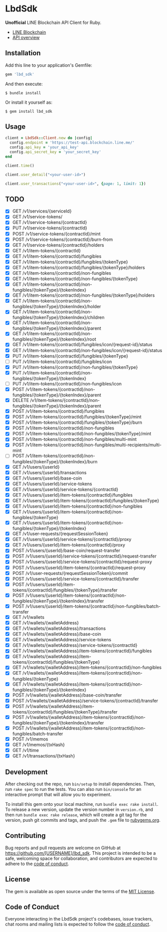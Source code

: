# LbdSdk

**Unofficial** LINE Blockchain API Client for Ruby.

- [LINE Blockchain](https://docs-blockchain.line.biz/overview/)
- [API overview](https://docs-blockchain.line.biz/api-guide/API-Reference)

## Installation

Add this line to your application's Gemfile:

```ruby
gem 'lbd_sdk'
```

And then execute:

    $ bundle install

Or install it yourself as:

    $ gem install lbd_sdk

## Usage

```ruby
client = LbdSdk::Client.new do |config|
  config.endpoint = 'https://test-api.blockchain.line.me/'
  config.api_key = 'your_api_key'
  config.api_secret_key = 'your_secret_key'
end

client.time()

client.user_detail("<your-user-id>")

client.user_transactions("<your-user-id>", {page: 1, limit: 1})
```

## TODO

- [x] GET /v1/services/{serviceId}
- [x] GET /v1/service-tokens/
- [x] GET /v1/service-tokens/{contractId}
- [x] PUT /v1/service-tokens/{contractId}
- [x] POST /v1/service-tokens/{contractId}/mint
- [x] POST /v1/service-tokens/{contractId}/burn-from
- [x] GET /v1/service-tokens/{contractId}/holders
- [x] GET /v1/item-tokens/{contractId}
- [x] GET /v1/item-tokens/{contractId}/fungibles
- [x] GET /v1/item-tokens/{contractId}/fungibles/{tokenType}
- [x] GET /v1/item-tokens/{contractId}/fungibles/{tokenType}/holders
- [x] GET /v1/item-tokens/{contractId}/non-fungibles
- [x] GET /v1/item-tokens/{contractId}/non-fungibles/{tokenType}
- [x] GET /v1/item-tokens/{contractId}/non-fungibles/{tokenType}/{tokenIndex}
- [x] GET /v1/item-tokens/{contractId}/non-fungibles/{tokenType}/holders
- [x] GET /v1/item-tokens/{contractId}/non-fungibles/{tokenType}/{tokenIndex}/holder
- [x] GET /v1/item-tokens/{contractId}/non-fungibles/{tokenType}/{tokenIndex}/children
- [x] GET /v1/item-tokens/{contractId}/non-fungibles/{tokenType}/{tokenIndex}/parent
- [x] GET /v1/item-tokens/{contractId}/non-fungibles/{tokenType}/{tokenIndex}/root
- [x] GET /v1/item-tokens/{contractId}/fungibles/icon/{request-id}/status
- [x] GET /v1/item-tokens/{contractId}/non-fungibles/icon/{request-id}/status
- [x] PUT /v1/item-tokens/{contractId}/fungibles/{tokenType}
- [ ] PUT /v1/item-tokens/{contractId}/fungibles/icon
- [x] PUT /v1/item-tokens/{contractId}/non-fungibles/{tokenType}
- [x] PUT /v1/item-tokens/{contractId}/non-fungibles/{tokenType}/{tokenIndex}
- [ ] PUT /v1/item-tokens/{contractId}/non-fungibles/icon
- [x] POST /v1/item-tokens/{contractId}/non-fungibles/{tokenType}/{tokenIndex}/parent
- [x] DELETE /v1/item-tokens/{contractId}/non-fungibles/{tokenType}/{tokenIndex}/parent
- [x] POST /v1/item-tokens/{contractId}/fungibles
- [x] POST /v1/item-tokens/{contractId}/fungibles/{tokenType}/mint
- [x] POST /v1/item-tokens/{contractId}/fungibles/{tokenType}/burn
- [x] POST /v1/item-tokens/{contractId}/non-fungibles
- [x] POST /v1/item-tokens/{contractId}/non-fungibles/{tokenType}/mint
- [x] POST /v1/item-tokens/{contractId}/non-fungibles/multi-mint
- [x] POST /v1/item-tokens/{contractId}/non-fungibles/multi-recipients/multi-mint
- [ ] POST /v1/item-tokens/{contractId}/non-fungibles/{tokenType}/{tokenIndex}/burn
- [x] GET /v1/users/{userId}
- [x] GET /v1/users/{userId}/transactions
- [x] GET /v1/users/{userId}/base-coin
- [x] GET /v1/users/{userId}/service-tokens
- [x] GET /v1/users/{userId}/service-tokens/{contractId}
- [x] GET /v1/users/{userId}/item-tokens/{contractId}/fungibles
- [x] GET /v1/users/{userId}/item-tokens/{contractId}/fungibles/{tokenType}
- [x] GET /v1/users/{userId}/item-tokens/{contractId}/non-fungibles
- [x] GET /v1/users/{userId}/item-tokens/{contractId}/non-fungibles/{tokenType}
- [x] GET /v1/users/{userId}/item-tokens/{contractId}/non-fungibles/{tokenType}/{tokenIndex}
- [x] GET /v1/user-requests/{requestSessionToken}
- [x] GET /v1/users/{userId}/service-tokens/{contractId}/proxy
- [x] GET /v1/users/{userId}/item-tokens/{contractId}/proxy
- [x] POST /v1/users/{userId}/base-coin/request-transfer
- [x] POST /v1/users/{userId}/service-tokens/{contractId}/request-transfer
- [x] POST /v1/users/{userId}/service-tokens/{contractId}/request-proxy
- [x] POST /v1/users/{userId}/item-tokens/{contractId}/request-proxy
- [x] POST /v1/user-requests/{requestSessionToken}/commit
- [x] POST /v1/users/{userId}/service-tokens/{contractId}/transfer
- [x] POST /v1/users/{userId}/item-tokens/{contractId}/fungibles/{tokenType}/transfer
- [x] POST /v1/users/{userId}/item-tokens/{contractId}/non-fungibles/{tokenType}/{tokenIndex}/transfer
- [x] POST /v1/users/{userId}/item-tokens/{contractId}/non-fungibles/batch-transfer
- [x] GET /v1/wallets
- [x] GET /v1/wallets/{walletAddress}
- [x] GET /v1/wallets/{walletAddress}/transactions
- [x] GET /v1/wallets/{walletAddress}/base-coin
- [x] GET /v1/wallets/{walletAddress}/service-tokens
- [x] GET /v1/wallets/{walletAddress}/service-tokens/{contractId}
- [x] GET /v1/wallets/{walletAddress}/item-tokens/{contractId}/fungibles
- [x] GET /v1/wallets/{walletAddress}/item-tokens/{contractId}/fungibles/{tokenType}
- [x] GET /v1/wallets/{walletAddress}/item-tokens/{contractId}/non-fungibles
- [x] GET /v1/wallets/{walletAddress}/item-tokens/{contractId}/non-fungibles/{tokenType}
- [x] GET /v1/wallets/{walletAddress}/item-tokens/{contractId}/non-fungibles/{tokenType}/{tokenIndex}
- [x] POST /v1/wallets/{walletAddress}/base-coin/transfer
- [x] POST /v1/wallets/{walletAddress}/service-tokens/{contractId}/transfer
- [x] POST /v1/wallets/{walletAddress}/item-tokens/{contractId}/fungibles/{tokenType}/transfer
- [x] POST /v1/wallets/{walletAddress}/item-tokens/{contractId}/non-fungibles/{tokenType}/{tokenIndex}/transfer
- [x] POST /v1/wallets/{walletAddress}/item-tokens/{contractId}/non-fungibles/batch-transfer
- [x] POST /v1/memos
- [x] GET /v1/memos/{txHash}
- [x] GET /v1/time
- [x] GET /v1/transactions/{txHash}

## Development

After checking out the repo, run `bin/setup` to install dependencies. Then, run `rake spec` to run the tests. You can also run `bin/console` for an interactive prompt that will allow you to experiment.

To install this gem onto your local machine, run `bundle exec rake install`. To release a new version, update the version number in `version.rb`, and then run `bundle exec rake release`, which will create a git tag for the version, push git commits and tags, and push the `.gem` file to [rubygems.org](https://rubygems.org).

## Contributing

Bug reports and pull requests are welcome on GitHub at https://github.com/[USERNAME]/lbd_sdk. This project is intended to be a safe, welcoming space for collaboration, and contributors are expected to adhere to the [code of conduct](https://github.com/YuheiNakasaka/lbd_sdk_rb/blob/main/CODE_OF_CONDUCT.md).

## License

The gem is available as open source under the terms of the [MIT License](https://opensource.org/licenses/MIT).

## Code of Conduct

Everyone interacting in the LbdSdk project's codebases, issue trackers, chat rooms and mailing lists is expected to follow the [code of conduct](https://github.com/YuheiNakasaka/lbd_sdk_rb/blob/main/CODE_OF_CONDUCT.md).

